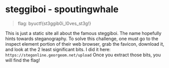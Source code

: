 # steggiboi - spoutingwhale
 > flag: byuctf{st3ggib0i_l0ves_st3g!}

 This is just a static site all about the famous steggiboi. The name hopefully hints towards steganography. To solve this challenge, one must go to the inspect element portion of their web browser, grab the favicon, download it, and look at the 2 least significant bits. I did it here: `https://stegonline.georgeom.net/upload` Once you extract those bits, you will find the flag! 